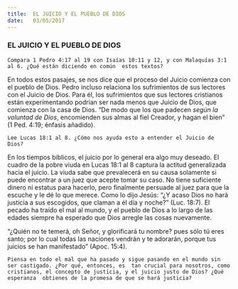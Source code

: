 ```yaml
---
title:  EL JUICIO Y EL PUEBLO DE DIOS
date:   03/05/2017
---
```


### EL JUICIO Y EL PUEBLO DE DIOS

`Compara 1 Pedro 4:17 al 19 con Isaías 10:11 y 12, y con Malaquías 3:1 al 6. ¿Qué están diciendo en común  estos textos?`

En todos estos pasajes, se nos dice que el proceso del Juicio comienza con el pueblo de Dios. Pedro incluso  relaciona los sufrimientos de sus lectores con el Juicio de Dios. Para él, los sufrimientos que sus lectores  cristianos están experimentando podrían ser nada menos que Juicio de Dios, que comienza con la casa de Dios.  “De modo que los que padecen *según la voluntad de Dios*, encomienden sus almas al fiel Creador, y hagan el  bien” (1 Ped. 4:19; énfasis añadido).

`Lee Lucas 18:1 al 8. ¿Cómo nos ayuda esto a entender el Juicio de Dios?`

En los tiempos bíblicos, el juicio por lo  general era algo muy deseado. El cuadro de la pobre viuda en Lucas  18:1 al 8 captura la actitud generalizada hacia el juicio. La viuda sabe que prevalecerá en su causa solamente si  puede encontrar a un juez que acepte tomar su caso. No tiene suficiente dinero ni estatus para hacerlo, pero finalmente persuade al juez para que la escuche y le dé lo que merece. Como lo dijo Jesús: “¿Y acaso Dios no  hará justicia a sus escogidos, que claman a él día y noche?” (Luc. 18:7). El pecado ha traído el mal al mundo, y  el pueblo de Dios a lo largo de las edades siempre ha esperado que Dios arregle las cosas nuevamente. 

“¿Quién no te temerá, oh Señor, y glorificará tu nombre? pues sólo tú eres santo; por lo cual todas las naciones  vendrán y te adorarán, porque tus juicios se han manifestado” (Apoc. 15:4). 

`Piensa en todo el mal que ha pasado y sigue pasando en el mundo sin ser castigado. ¿Por qué, entonces, es  tan crucial para nosotros, como cristianos, el concepto de justicia, y el juicio justo de Dios? ¿Qué esperanza  obtienes de la promesa de que se hará justicia?`